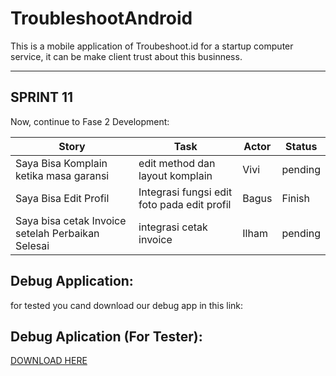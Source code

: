 # TroubleshootAndroid
This is a mobile application of Troubeshoot.id
for a startup computer service, it can be make client trust about this businness.

<hr>

## SPRINT 11
Now, continue to Fase 2 Development:

| Story                                  | Task                                       | Actor | Status   |
|----------------------------------------|---------------------------------------------------------|-------|----------|
| Saya Bisa Komplain ketika masa garansi          | edit method dan layout komplain       | Vivi | pending |
| Saya Bisa Edit Profil      | Integrasi fungsi edit foto pada edit profil                            | Bagus  | Finish |
| Saya bisa cetak Invoice setelah Perbaikan Selesai           | integrasi cetak invoice            | Ilham | pending |


## Debug Application:
for tested you cand download our debug app in this link:
## Debug Aplication (For Tester):
[DOWNLOAD HERE](https://drive.google.com/file/d/1FtzZsp3WCAhUh7tuGghWAujCE3wAXEDD/view?usp=sharing)
<br>
<br>


